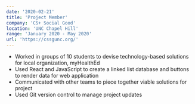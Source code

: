 ```yaml
---
date: '2020-02-21'
title: 'Project Member'
company: 'CS+ Social Good'
location: 'UNC Chapel Hill'
range: 'January 2020 - May 2020'
url: 'https://cssgunc.org/'
---
```


- Worked in groups of 10 students to devise technology-based solutions for local organization, myHealthEd
- Used React and JavaScript to create a linked list database and buttons to render data for web application
- Communicated with other teams to piece together viable solutions for project
- Used Git version control to manage project updates
